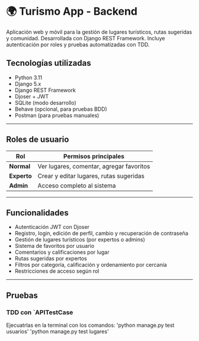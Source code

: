 # 🌍 Turismo App - Backend

Aplicación web y móvil para la gestión de lugares turísticos, rutas sugeridas y comunidad. Desarrollada con Django REST Framework. Incluye autenticación por roles y pruebas automatizadas con TDD.

##  Tecnologías utilizadas

- Python 3.11
- Django 5.x
- Django REST Framework
- Djoser + JWT
- SQLite (modo desarrollo)
- Behave (opcional, para pruebas BDD)
- Postman (para pruebas manuales)

---

##  Roles de usuario

| Rol        | Permisos principales                                                |
|------------|---------------------------------------------------------------------|
| **Normal** | Ver lugares, comentar, agregar favoritos                            |
| **Experto**| Crear y editar lugares, rutas sugeridas                             |
| **Admin**  | Acceso completo al sistema                                          |

---

##  Funcionalidades

- Autenticación JWT con Djoser
- Registro, login, edición de perfil, cambio y recuperación de contraseña
- Gestión de lugares turísticos (por expertos o admins)
- Sistema de favoritos por usuario
- Comentarios y calificaciones por lugar
- Rutas sugeridas por expertos
- Filtros por categoría, calificación y ordenamiento por cercanía
- Restricciones de acceso según rol

---

## Pruebas

###  TDD con `APITestCase
Ejecuatrlas en la terminal con los comandos: 
'python manage.py test usuarios'
'python manage.py test lugares'
